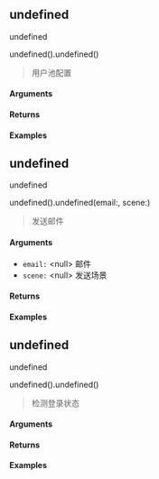 
## undefined

undefined

undefined().undefined()

> 用户池配置


#### Arguments



#### Returns



#### Examples


      

## undefined

undefined

undefined().undefined(email:, scene:)

> 发送邮件


#### Arguments

- `email:` \<null\> 邮件 
- `scene:` \<null\> 发送场景 

#### Returns



#### Examples


      

## undefined

undefined

undefined().undefined()

> 检测登录状态


#### Arguments



#### Returns



#### Examples


      